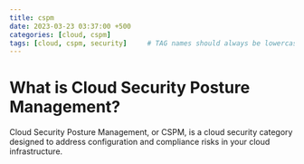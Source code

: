 ```yaml
---
title: cspm
date: 2023-03-23 03:37:00 +500
categories: [cloud, cspm]
tags: [cloud, cspm, security]     # TAG names should always be lowercase
---
```


# What is Cloud Security Posture Management?

Cloud Security Posture Management, or CSPM, is a cloud security category designed to address configuration and compliance risks in your cloud infrastructure.
